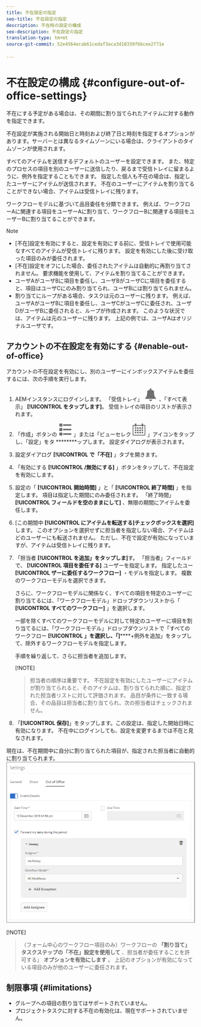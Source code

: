 ```yaml
---
title: 不在設定の指定
seo-title: 不在設定の指定
description: 不在時の設定の構成
seo-description: 不在設定の指定
translation-type: tm+mt
source-git-commit: 52e4564ecab61cedaf3aca3d10339f6bcee2f71e

---
```




# 不在設定の構成 {#configure-out-of-office-settings}

不在にする予定がある場合は、その期間に割り当てられたアイテムに対する動作を指定できます。

不在設定が実施される開始日と時刻および終了日と時刻を指定するオプションがあります。サーバーとは異なるタイムゾーンにいる場合は、クライアントのタイムゾーンが使用されます。

すべてのアイテムを送信するデフォルトのユーザーを設定できます。 また、特定のプロセスの項目を別のユーザーに送信したり、戻るまで受信トレイに留まるように、例外を指定することもできます。 指定した個人も不在の場合は、指定したユーザーにアイテムが送信されます。 不在のユーザーにアイテムを割り当てることができない場合、アイテムは受信トレイに残ります。

ワークフローモデルに基づいて品目委任を分類できます。 例えば、ワークフローAに関連する項目をユーザーAに割り当て、ワークフローBに関連する項目をユーザーBに割り当てることができます。


>[!NOTE]
>
> * [不在]設定を有効にすると、設定を有効にする前に、受信トレイで使用可能なすべてのアイテムが受信トレイに残ります。 設定を有効にした後に受け取った項目のみが委任されます。
> * [不在]設定をオフにした場合、委任されたアイテムは自動的に再割り当てされません。 要求機能を使用して、アイテムを割り当てることができます。
> * ユーザAがユーザBに項目を委任し、ユーザBがユーザCに項目を委任すると、項目はユーザCにのみ割り当てられ、ユーザBには割り当てられません。
> * 割り当てにループがある場合、タスクは元のユーザーに残ります。 例えば、ユーザAがユーザBに項目を委任し、ユーザCがユーザCに委任され、ユーザDがユーザBに委任されると、ループが作成されます。 このような状況では、アイテムは元のユーザーに残ります。 上記の例では、ユーザAはオリジナルユーザです。


## アカウントの不在設定を有効にする {#enable-out-of-office}

アカウントの不在設定を有効にし、別のユーザーにインボックスアイテムを委任するには、次の手順を実行します。

1. AEMインスタンスにログインします。 「受信トレイ」 ![アイコンをタップし](assets/bell.svg) 、「すべて表示」 **[!UICONTROL をタップします]**。 受信トレイの項目のリストが表示されます。
1. 「作成」ボタンの ![横にある「ビューセレクタ](assets/viewlist.svg) 」または「ビューセレク ![タ](assets/calendar.svg) 」アイコンをタップし、「設定」をタ ********&#x200B;ップします。 設定ダイアログが表示されます。
1. 設定ダイアログ **[!UICONTROL で「不在]** 」タブを開きます。
1. 「有効にする **[!UICONTROL /無効にする]** 」ボタンをタップして、不在設定を有効にします。
1. 設定の「 **[!UICONTROL 開始時間]** 」と「 **[!UICONTROL 終了時間]** 」を指定します。 項目は指定した期間にのみ委任されます。 「終了時間」 **[!UICONTROL フィールドを空のままにして]** 、無限の期間にアイテムを委任します。
1. [この期間中 **[!UICONTROL にアイテムを転送する]チェックボックスを選択]** します。 このオプションを選択せずに担当者を指定しない場合、アイテムはどのユーザーにも転送されません。 ただし、不在で設定が有効になっていますが、アイテムは受信トレイに残ります。
1. 「担当者 **[!UICONTROL を追加」をタップしま]**&#x200B;す。 「担当者」フィールドで、 **[!UICONTROL 項目を委任する]** ユーザーを指定します。 指定したユー **[!UICONTROL ザーに委任するワークフロー]** ・モデルを指定します。 複数のワークフローモデルを選択できます。

   さらに、ワークフローモデルに関係なく、すべての項目を特定のユーザーに割り当てるには、「ワークフローモデル」ドロップダウンリストから「 **[!UICONTROL すべてのワークフロー]** 」を選択します。 <br>

   一部を除くすべてのワークフローモデルに対して特定のユーザーに項目を割り当てるには、「ワークフローモデル」ドロップダウンリストで「すべてのワークフロー **[!UICONTROL 」を選択し、「]******+例外を追加」をタップして、除外するワークフローモデルを指定します。
   <br>

   手順を繰り返して、さらに担当者を追加します。 <br>

   [!NOTE]
   >担当者の順序は重要です。 不在設定を有効にしたユーザーにアイテムが割り当てられると、そのアイテムは、割り当てられた順に、指定された担当者リストに対して評価されます。 品目が条件に一致する場合、その品目は担当者に割り当てられ、次の担当者はチェックされません。

1. 「**[!UICONTROL 保存]**」をタップします。この設定は、指定した開始日時に有効になります。 不在中にログインしても、設定を変更するまでは不在と見なされます。

現在は、不在期間中に自分に割り当てられた項目が、指定された担当者に自動的に割り当てられます。\
![不在](assets/out-of-office.png)

[!NOTE]
>（フォーム中心のワークフロー項目のみ）ワークフローの **「割り当て」タスクステップの「不在」設定を使用して** 、担当者が委任することを許可する」 **オプションを有効にします** 。 上記のオプションが有効になっている項目のみが他のユーザーに委任されます。
> 
## 制限事項 {#limitations}

* グループへの項目の割り当てはサポートされていません。
* プロジェクトタスクに対する不在の有効化は、現在サポートされていません。
